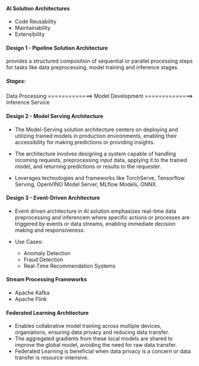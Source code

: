 #### AI Solution Architectures 

- Code Reusability 
- Maintainability 
- Extensibility 


#### Design 1 - Pipeline Solution Architecture 
provides a structured composition of sequential or parallel processing steps for tasks like data preprocessing, model training and inference stages. 

##### Stages: 
Data Processing =============> Model Development ==============> Inference Service 

#### Design 2 - Model Serving Architecture 
- The Model-Serving solution architecture centers on deploying and utilizing trained models in production environments, enabling their accessibility for making predictions or providing insights. 

- The architecture involves designing a system capable of handling incoming requests, preprocessing input data, applying it to the trained model, and returning predictions or results to the requester. 

- Leverages technologies and frameworks like TorchServe, Tensorflow Serving, OpenVINO Model Server, MLflow Models, ONNX. 

#### Design 3 - Event-Driven Architecture 

- Event driven architecture in AI solution emphasizes real-time data preprocessing and inferencem where specific actions or processes are triggered by events or data streams, enabling immediate decision making and responsiveness. 

- Use Cases: 
  - Anomaly Detection 
  - Fraud Detection 
  - Real-Time Recommendation Systems 

#### Stream Processing Frameworks 

- Apache Kafka 
- Apache Flink 

#### Federated Learning Architecture 

- Enables collabrative model training across multiple devices, organiations, ensuring data privacy and reducing data transfer. 
- The aggregated gradients from these local models are shared to improve the global model, avoiding the need for raw data transfer. 
- Federated Learning is beneficial when data privacy is a concern or data transfer is resource-intensive. 